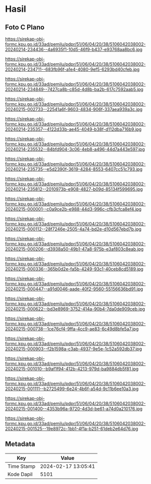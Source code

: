 # Hasil

## Foto C Plano

https://sirekap-obj-formc.kpu.go.id/33ad/pemilu/pdpr/51/06/04/20/38/5106042038002-20240214-234436--4a6935f1-10d5-46f9-b437-e93768aa8bc6.jpg

https://sirekap-obj-formc.kpu.go.id/33ad/pemilu/pdpr/51/06/04/20/38/5106042038002-20240214-234711--683fb96f-a1e4-4080-9ef5-6293bd40cfeb.jpg

https://sirekap-obj-formc.kpu.go.id/33ad/pemilu/pdpr/51/06/04/20/38/5106042038002-20240214-234849--7427ca8b-c85d-4d8b-ba2b-617c7592aab5.jpg

https://sirekap-obj-formc.kpu.go.id/33ad/pemilu/pdpr/51/06/04/20/38/5106042038002-20240215-002733--22541a6f-9603-4834-906f-337aea939a3c.jpg

https://sirekap-obj-formc.kpu.go.id/33ad/pemilu/pdpr/51/06/04/20/38/5106042038002-20240214-235357--4122d33b-ae45-4049-b38f-d112dba716b9.jpg

https://sirekap-obj-formc.kpu.go.id/33ad/pemilu/pdpr/51/06/04/20/38/5106042038002-20240214-235532--84bfd904-3c06-4eb8-a496-44d7a443e597.jpg

https://sirekap-obj-formc.kpu.go.id/33ad/pemilu/pdpr/51/06/04/20/38/5106042038002-20240214-235735--e5d2390f-3619-4284-8553-6407cc51c793.jpg

https://sirekap-obj-formc.kpu.go.id/33ad/pemilu/pdpr/51/06/04/20/38/5106042038002-20240214-235812--2010973b-e908-4827-b09d-85134f599695.jpg

https://sirekap-obj-formc.kpu.go.id/33ad/pemilu/pdpr/51/06/04/20/38/5106042038002-20240215-000001--c0a9ce2b-e988-44d3-996c-cfb3cfca8ef4.jpg

https://sirekap-obj-formc.kpu.go.id/33ad/pemilu/pdpr/51/06/04/20/38/5106042038002-20240215-000112--28f7246e-2505-4a74-bd2e-d10d567ebd7b.jpg

https://sirekap-obj-formc.kpu.go.id/33ad/pemilu/pdpr/51/06/04/20/38/5106042038002-20240215-000206--d3938a50-49b1-47a8-975b-e3af803c8eab.jpg

https://sirekap-obj-formc.kpu.go.id/33ad/pemilu/pdpr/51/06/04/20/38/5106042038002-20240215-000336--365b0d2e-fa5b-4249-93c1-40ceb8cd5189.jpg

https://sirekap-obj-formc.kpu.go.id/33ad/pemilu/pdpr/51/06/04/20/38/5106042038002-20240215-000447--a91d0046-aade-40f2-9560-55156636bd91.jpg

https://sirekap-obj-formc.kpu.go.id/33ad/pemilu/pdpr/51/06/04/20/38/5106042038002-20240215-000622--bd3e8969-3752-414a-90b4-7da0de909ceb.jpg

https://sirekap-obj-formc.kpu.go.id/33ad/pemilu/pdpr/51/06/04/20/38/5106042038002-20240215-000738--1ce76cf4-9ffa-4cc9-ae83-6c49d8bfe5a7.jpg

https://sirekap-obj-formc.kpu.go.id/33ad/pemilu/pdpr/51/06/04/20/38/5106042038002-20240215-000903--f2b1598a-c3ab-4937-9e5e-1c52a592db37.jpg

https://sirekap-obj-formc.kpu.go.id/33ad/pemilu/pdpr/51/06/04/20/38/5106042038002-20240215-001010--b9af1f94-412b-4213-979d-ba9884db5f81.jpg

https://sirekap-obj-formc.kpu.go.id/33ad/pemilu/pdpr/51/06/04/20/38/5106042038002-20240215-001111--b2725499-6e24-4b6f-a54d-9c11b6ee10a3.jpg

https://sirekap-obj-formc.kpu.go.id/33ad/pemilu/pdpr/51/06/04/20/38/5106042038002-20240215-001400--4353b96a-9720-4d3d-be61-a74d0a210176.jpg

https://sirekap-obj-formc.kpu.go.id/33ad/pemilu/pdpr/51/06/04/20/38/5106042038002-20240215-001525--19e8972c-1bb1-4f1a-b251-61deb2e64d76.jpg


## Metadata

| Key        | Value               |
| ---------- | ------------------- |
| Time Stamp | 2024-02-17 13:05:41 |
| Kode Dapil | 5101                |



